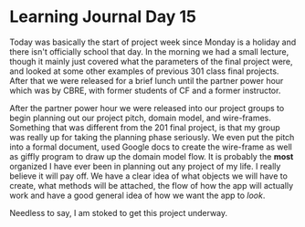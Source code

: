 # Learning Journal Day 15  

Today was basically the start of project week since Monday is a holiday and there isn't officially school that day.  In the morning we had a small lecture, though it mainly just covered what the parameters of the final project were, and looked at some other examples of previous 301 class final projects.  After that we were released for a brief lunch until the partner power hour which was by CBRE, with former students of CF and a former instructor.  

After the partner power hour we were released into our project groups to begin planning out our project pitch, domain model, and wire-frames.  Something that was different from the 201 final project, is that my group was really up for taking the planning phase seriously.  We even put the pitch into a formal document, used Google docs to create the wire-frame as well as giffly program to draw up the domain model flow.  It is probably the **most** organized I have ever been in planning out any project of my life.  I really believe it will pay off.  We have a clear idea of what objects we will have to create, what methods will be attached, the flow of how the app will actually work and have a good general idea of how we want the app to *look*.

Needless to say, I am stoked to get this project underway.
